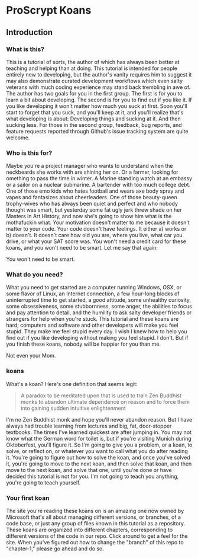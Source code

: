 # ProScrypt Koans

## Introduction

### What is this?

This is a tutorial of sorts, the author of which has always been better at teaching and helping than at doing. This tutorial is intended for people entirely new to developing, but the author's vanity requires him to suggest it may also demonstrate curated development workflows which even salty veterans with much coding experience may stand back trembling in awe of. The author has two goals for you in the first group. The first is for you to learn a bit about developing. The second is for you to find out if you like it. If you like developing it won't matter how much you suck at first. Soon you'll start to forget that you suck, and you'll keep at it, and you'll realize that's what developing is about: Developing things and sucking at it. And then sucking less. For those in the second group, feedback, bug reports, and feature requests reported through Github's issue tracking system are quite welcome.

### Who is this for?

Maybe you're a project manager who wants to understand when the neckbeards she works with are shining her on. Or a farmer, looking for omething to pass the time in winter. A Marine standing watch at an embassy or a sailor on a nuclear submarine. A bartender with too much college debt. One of those emo kids who hates football and wears axe body spray and vapes and fantasizes about cheerleaders. One of those beauty-queen trophy-wives who has always been quiet and perfect and who nobody thought was smart, but yesterday some fat ugly jerk threw shade on her Masters in Art History, and now she's going to show him what is the mothafuckin what. Your motivation doesn't matter to me because it doesn't matter to your code. Your code doesn't have feelings. It either a) works or b) doesn't. It doesn't care how old you are, where you live, what car you drive, or what your SAT score was. You won't need a credit card for these koans, and you won't need to be smart. Let me say that again:

You won't need to be smart.

### What do you need?

What you need to get started are a computer running Windows, OSX, or some flavor of Linux, an Internet connection, a few hour-long blocks of uninterrupted time to get started, a good attitude, some unhealthy curiosity, some obsessiveness, some stubbornness, some anger, the abilities to focus and pay attention to detail, and the humility to ask salty developer friends or strangers for help when you're stuck. This tutorial and these koans are hard; computers and software and other developers will make you feel stupid. They make me feel stupid every day. I wish I knew how to help you find out if you like developing without making you feel stupid. I don't. But if you finish these koans, nobody will be happier for you than me.

Not even your Mom.

### koans

What's a koan? Here's one definition that seems legit:

> A paradox to be meditated upon that is used to train Zen Buddhist monks to abandon ultimate dependence on reason and to force them into gaining sudden intuitive enlightenment

I'm no Zen Buddhist monk and hope you'll never abandon reason. But I have always had trouble learning from lectures and big, fat, door-stopper textbooks. The times I've learned quickest are after jumping in. You may not know what the German word for toilet is, but if you're visiting Munich during Oktoberfest, you'll figure it. So I'm going to give you a problem, or a koan, to solve, or reflect on, or whatever you want to call what you do after reading it. You're going to figure out how to solve the koan, and once you've solved it, you're going to move to the next koan, and then solve that koan, and then move to the next koan, and solve that one, until you're done or have decided this tutorial is not for you. I'm not going to teach you anything, you're going to teach yourself.

### Your first koan

The site you're reading these koans on is an amazing one now owned by Microsoft that's all about managing different versions, or branches, of a code base, or just any group of files known in this tutorial as a repository. These koans are organized into different chapters, corresponding to different versions of the code in our repo. Click around to get a feel for the site. When you've figured out how to change the "branch" of this repo to "chapter-1," please go ahead and do so.  
